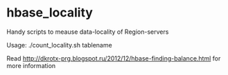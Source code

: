 hbase_locality
==============

Handy scripts to meause data-locality of Region-servers

Usage: ./count_locality.sh tablename

Read http://dkrotx-prg.blogspot.ru/2012/12/hbase-finding-balance.html for more information
